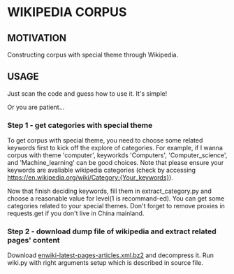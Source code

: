 # WIKIPEDIA CORPUS

## MOTIVATION

Constructing corpus with special theme through Wikipedia.

## USAGE

Just scan the code and guess how to use it. It's simple! 

Or you are patient...

### Step 1 - get categories with special theme

To get corpus with special theme, you need to choose some related keywords first to kick off the explore of categories. For example, if I wanna corpus with theme 'computer', keyworkds 'Computers', 'Computer_science', and 'Machine_learning' can be good choices. Note that please ensure your keywords are avaliable wikipedia categories (check by accessing https://en.wikipedia.org/wiki/Category:{Your_keywords}).

Now that finish deciding keywords, fill them in extract_category.py and choose a reasonable value for level(1 is recommand-ed). You can get some categories related to your special themes. Don't forget to remove proxies in requests.get if you don't live in China mainland.

### Step 2 - download dump file of wikipedia and extract related pages' content

Download [enwiki-latest-pages-articles.xml.bz2](https://dumps.wikimedia.org/enwiki/latest/) and decompress it. Run wiki.py with right arguments setup which is described in source file. 
